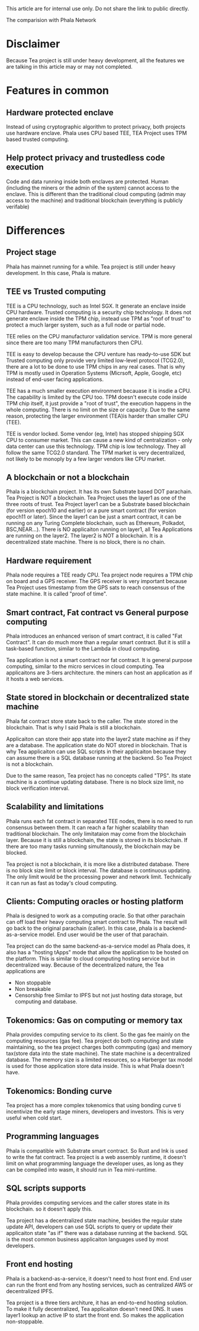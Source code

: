 This article are for internal use only. Do not share the link to public directly.

The comparision with Phala Network
# Disclaimer
Because Tea project is still under heavy development, all the features we are talking in this article may or may not completed.
 
# Features in common
## Hardware protected enclave
Instead of using cryptographic algorithm to protect privacy, both projects use hardware enclave. Phala uses CPU based TEE, TEA Project uses TPM based trusted computing.
## Help protect privacy and trustedless code execution
Code and data running inside both enclaves are protected. Human (including the miners or the admin of the system) cannot access to the enclave. This is different than the traditional cloud computing (admin may access to the machine) and traditional blockchain (everything is publicly verifable)
# Differences
## Project stage
Phala has mainnet running for a while. Tea project is still under heavy development. In this case, Phala is mature. 
## TEE vs Trusted computing
TEE is a CPU technology, such as Intel SGX. It generate an enclave inside CPU hardware. Trusted computing is a security chip technology. It does not generate enclave inside the TPM chip, instead use TPM as "roof of trust" to protect a much larger system, such as a full node or partial node. 

TEE relies on the CPU manufacturor validation service. TPM is more general since there are too many TPM manufacturors then CPU.

TEE is easy to develop because the CPU venture has ready-to-use SDK but Trusted computing only provide very limited low-level protocol (TCG2.0), there are a lot to be done to use TPM chips in any real cases. That is why TPM is mostly used in Operation Systems (Micrsoft, Apple, Google, etc) instead of end-user facing applications.

TEE has a much smaller execution environment becauase it is insdie a CPU. The capability is limited by the CPU too. TPM doesn't execute code inside TPM chip itself, it just provide a "root of trust", the execution happens in the whole computing. There is no limit on the size or capacity. Due to the same reason, protecting the larger environment (TEA)is harder than smaller CPU (TEE). 

TEE is vendor locked. Some vendor (eg, Intel) has stopped shipping SGX CPU to consumer market. This can cause a new kind of centralization - only data center can use this technology.  TPM chip is low technology. They all follow the same TCG2.0 standard. The TPM market is very decentralized, not likely to be monoply by a few larger vendors like CPU market.

## A blockchain or not a blockchain
Phala is a blockchain project. It has its own Substrate based DOT parachain. Tea Project is NOT a blockchain. Tea Project uses the layer1 as one of the three roots of trust. Tea Project layer1 can be a Substrate based blockchain (for version epoch10 and earlier) or a pure smart contract (for version epoch11 or later). Since the layer1 can be just a smart contract, it can be running on any Turing Complete blockchain, such as Ethereum, Polkadot, BSC,NEAR...). There is NO applicaiton running on layer1, all Tea Applications are running on the layer2. The layer2 is NOT a blockchain. It is a decentralized state machine. There is no block, there is no chain. 

## Hardware requirement
Phala node requires a TEE ready CPU. Tea project node requires a TPM chip on board and a GPS receiver. The GPS receiver is very important because Tea Project uses timestamp from the GPS sats to reach consensus of the state machine. It is called "proof of time".

## Smart contract, Fat contract vs General purpose computing
Phala introduces an enhanced verison of smart contract, it is called "Fat Contract". It can do much more than a regular smart contract. But it is still a task-based function, similar to the Lambda in cloud computing.

Tea application is not a smart contract nor fat contract. It is general purpose computing, similar to the micro services in cloud computing. Tea applicaitons are 3-tiers architecture. the miners can host an application as if it hosts a web services. 

## State stored in blockchain or decentralized state machine
Phala fat contract store state back to the caller. The state stored in the blockchain. That is why I said Phala is still a blockchain.

Applicaiton can store their app state into the layer2 state machine as if they are a database. The application state do NOT stored in blockchain. That is why Tea applicaiton can use SQL scripts in their applicaiton because they can assume there is a SQL database running at the backend. So Tea Project is not a blockchain.

Due to the same reason, Tea project has no concepts called "TPS". Its state machine is a continue updating database. There is no block size limit, no block verification interval. 

## Scalability and limitations
Phala runs each fat contract in separated TEE nodes, there is no need to run consensus between them. It can reach a far higher scalability than traditional blockchain. The only limitataion may come from the blockchain layer. Because it is still a blockchain, the state is stored in its blockchain. If there are too many tasks running simultanously, the blockchain may be blocked.

Tea project is not a blockchain, it is more like a distributed database. There is no block size limit or block interval. The database is continuous updating. The only limit would be the processing power and network limit. Technically it can run as fast as today's cloud computing.

## Clients: Computing oracles or hosting platform
Phala is designed to work as a computing oracle. So that other parachain can off load their heavy computing smart contract to Phala. The result will go back to the original parachain (caller). In this case, phala is a backend-as-a-service model. End user would be the user of that parachain.

Tea project can do the same backend-as-a-service model as Phala does, it also has a "hosting tApps" mode that allow the application to be hosted on the platform. This is similar to cloud computing hosting service but in decentralized way. Because of the decentralized nature, the Tea applications are
- Non stoppable
- Non breakable
- Censorship free
Similar to IPFS but not just hosting data storage, but computing and database.

## Tokenomics: Gas on computing or memory tax

Phala provides computing service to its client. So the gas fee mainly on the computing resources (gas fee).
Tea project do both computing and state maintaining, so the tea project charges both commputing (gas) and memory tax(store data into the state machine). The state machine is a decentralized database. The memory size is a limited resources, so a Harberger tax model is used for those application store data inside. This is what Phala doesn't have.

## Tokenomics: Bonding curve
Tea project has a more complex tokenomics that using bonding curve ti incentivize the early stage miners, developers and investors. This is very useful when cold start. 

## Programming languages
Phala is compatible with Substrate smart contract. So Rust and Ink is used to write the fat contract.
Tea project is a web assembly runtime, it doesn't limit on what programming language the developer uses, as long as they can be compiled into wasm, it should run in Tea mini-runtime.

## SQL scripts supports
Phala provides computing services and the caller stores state in its blockchain. so it doesn't apply this.

Tea project has a decentralized state machine, besides the regular state update API, developers can use SQL scripts to query or update their applicaiton state "as if" there was a database running at the backend. SQL is the most common business applicaiton languages used by most developers.

## Front end hosting
Phala is a backend-as-a-service, it doesn't need to host front end. End user can run the front end from any hosting services, such as centralized AWS or decentralized IPFS.

Tea project is a three tiers architure, it has an end-to-end hosting solution. To make it fully decentralized, Tea applicaiton doesn't need DNS. It uses layer1 lookup an active IP to start the front end. So makes the application non-stoppable.
